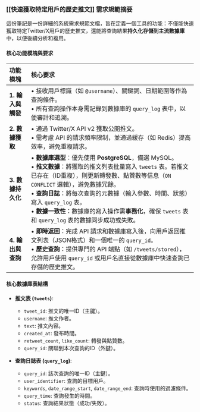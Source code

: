 ### [[快速獲取特定用戶的歷史推文]] 需求規範摘要

這份筆記是一份詳細的系統需求規範文檔，旨在定義一個工具的功能：不僅能快速獲取特定Twitter/X用戶的歷史推文，還能將查詢結果**持久化存儲到主流數據庫**中，以便後續分析和複用。

#### 核心功能模塊與要求

| 功能模塊 | 核心要求 |
| :--- | :--- |
| **1. 輸入與觸發** | • 接收用戶標識（如 `@username`）、關鍵詞、日期範圍等作為查詢條件。<br>• 所有查詢操作本身需記錄到數據庫的 `query_log` 表中，以便審計和追溯。 |
| **2. 數據獲取** | • 通過 Twitter/X API v2 獲取公開推文。<br>• 需考慮 API 的請求頻率限制，並通過緩存（如 Redis）提高效率，避免重複請求。 |
| **3. 數據持久化** | • **數據庫選型**：優先使用 **PostgreSQL**，備選 MySQL。<br>• **推文數據**：將獲取的推文列表批量寫入 `tweets` 表。若推文已存在（ID重複），則更新轉發數、點贊數等信息（`ON CONFLICT` 邏輯），避免數據冗餘。<br>• **查詢日誌**：將每次查詢的元數據（輸入參數、時間、狀態）寫入 `query_log` 表。<br>• **數據一致性**：數據庫的寫入操作需**事務化**，確保 `tweets` 表和 `query_log` 表的數據同步成功或失敗。 |
| **4. 輸出與查詢** | • **即時返回**：完成 API 請求和數據庫寫入後，向用戶返回推文列表（JSON格式）和一個唯一的 `query_id`。<br>• **歷史查詢**：提供專門的 API 端點（如 `/tweets/stored`），允許用戶使用 `query_id` 或用戶名直接從數據庫中快速查詢已存儲的歷史推文。 |

#### 核心數據庫表結構

*   **推文表 (`tweets`)**:
    *   `tweet_id`: 推文的唯一ID（主鍵）。
    *   `username`: 推文作者。
    *   `text`: 推文內容。
    *   `created_at`: 發布時間。
    *   `retweet_count`, `like_count`: 轉發與點贊數。
    *   `query_id`: 關聯到本次查詢的ID（外鍵）。

*   **查詢日誌表 (`query_log`)**:
    *   `query_id`: 該次查詢的唯一ID（主鍵）。
    *   `user_identifier`: 查詢的目標用戶。
    *   `keywords`, `date_range_start`, `date_range_end`: 查詢時使用的過濾條件。
    *   `query_time`: 查詢發生的時間。
    *   `status`: 查詢結果狀態（成功/失敗）。